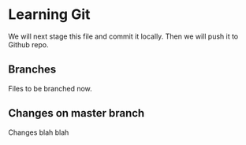 # Learning Git
We will next stage this file and commit it locally. Then we will push it to Github repo.

## Branches
Files to be branched now.

## Changes on master branch
Changes blah blah